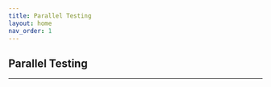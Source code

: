 ```yaml
---
title: Parallel Testing
layout: home
nav_order: 1
---
```


## Parallel Testing


----

[Testscope.io]: https://testscope.io
[Pricing]: https://testscope.io/pricing
[Terms & condition]: https://testscope.io/tc

